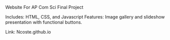 Website For AP Com Sci Final Project

Includes: HTML, CSS, and Javascript
Features: Image gallery and slideshow presentation with functional buttons.

Link: Ncoste.github.io